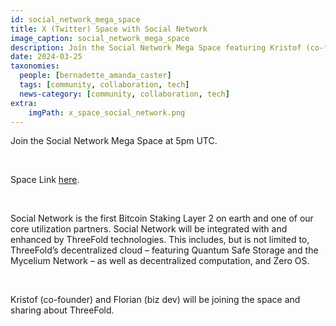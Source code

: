 ```yaml
---
id: social_network_mega_space
title: X (Twitter) Space with Social Network
image_caption: social_network_mega_space
description: Join the Social Network Mega Space featuring Kristof (co-founder) and Florian (biz dev).
date: 2024-03-25
taxonomies:
  people: [bernadette_amanda_caster]
  tags: [community, collaboration, tech]
  news-category: [community, collaboration, tech]
extra:
    imgPath: x_space_social_network.png
---
```


Join the Social Network Mega Space at 5pm UTC.

<br/>

Space Link [here](https://twitter.com/i/spaces/1BdxYrPBpAAKX).

</br>

Social Network is the first Bitcoin Staking Layer 2 on earth and one of our core utilization partners. Social Network will be integrated with and enhanced by ThreeFold technologies. This includes, but is not limited to, ThreeFold’s decentralized cloud – featuring Quantum Safe Storage and the Mycelium Network – as well as decentralized computation, and Zero OS.

</br>

Kristof (co-founder) and Florian (biz dev) will be joining the space and sharing about ThreeFold. 


